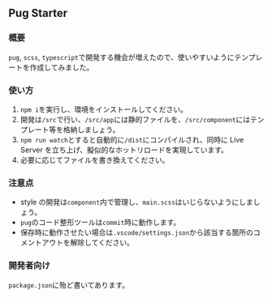 ## Pug Starter

### 概要

`pug`, `scss`, `typescript`で開発する機会が増えたので、使いやすいようにテンプレートを作成してみました。

### 使い方

1. `npm i`を実行し、環境をインストールしてください。
1. 開発は`/src`で行い、`/src/app`には静的ファイルを、`/src/component`にはテンプレート等を格納しましょう。
1. `npm run watch`とすると自動的に`/dist`にコンパイルされ、同時に Live Server を立ち上げ、擬似的なホットリロードを実現しています。
1. 必要に応じてファイルを書き換えてください。

### 注意点

- style の開発は`component`内で管理し、`main.scss`はいじらないようにしましょう。
- `pug`のコード整形ツールは`commit`時に動作します。
- 保存時に動作させたい場合は`.vscode/settings.json`から該当する箇所のコメントアウトを解除してください。

### 開発者向け

`package.json`に殆ど書いてあります。
